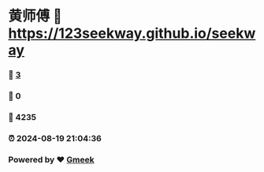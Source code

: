 # 黄师傅 :link: https://123seekway.github.io/seekway 
### :page_facing_up: [3](https://123seekway.github.io/seekway/tag.html) 
### :speech_balloon: 0 
### :hibiscus: 4235 
### :alarm_clock: 2024-08-19 21:04:36 
### Powered by :heart: [Gmeek](https://github.com/Meekdai/Gmeek)
